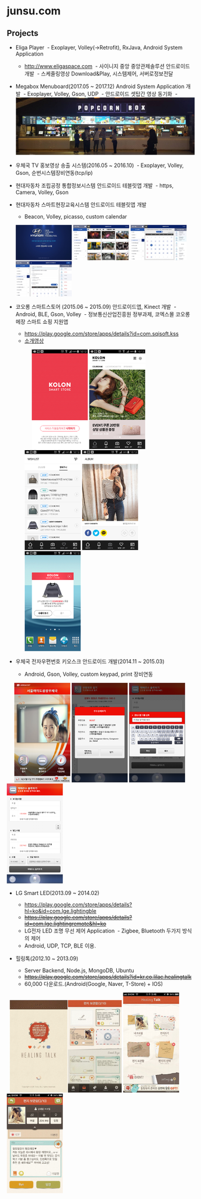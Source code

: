 # junsu.com
## Projects
- Eliga Player
  - Exoplayer, Volley(->Retrofit), RxJava, Android System Application
  - http://www.eligaspace.com
  - 사이니지 중앙 중앙관제솔루션 안드로이드 개발
  - 스케줄링영상 Download&Play, 시스템제어, 서버로정보전달
  
- Megabox Menuboard(2017.05 ~ 2017.12) Android System Application 개발
  - Exoplayer, Volley, Gson, UDP
  - 안드로이드 셋탑간 영상 동기화
  - ![](./images/megabox/megabox1.jpg)
  
- 우체국 TV 홍보영상 송출 시스템(2016.05 ~ 2016.10)
  - Exoplayer, Volley, Gson, 순번시스템장비연동(tcp/ip)
  
- 현대자동차 조립공정 통합정보시스템 안드로이드 테블릿앱 개발
  - https, Camera, Volley, Gson

- 현대자동차 스마트현장교육시스템 안드로이드 테블릿앱 개발
  - Beacon, Volley, picasso, custom calendar
  <p float="left">
      <img src="./images/hyundai/intro.jpg" width="150">
      <img src="./images/hyundai/imageviewer.png" width="150">
      <img src="./images/hyundai/calendar.jpg" width="150">
      <img src="./images/hyundai/book.jpg" width="150">
    </p>
    
- 코오롱 스마트스토어 (2015.06 ~ 2015.09) 안드로이드앱, Kinect 개발
  - Android, BLE, Gson, Volley
  - 정보통신산업진흥원 정부과제, 코엑스몰 코오롱메장 스마트 쇼핑 지원앱
  - https://play.google.com/store/apps/details?id=com.sqisoft.kss
  - [소개영상](https://youtu.be/ttnfZsdnZBw)
  <p float="left">
      <img src="./images/kolon/intro.jpg" width="150">
      <img src="./images/kolon/main.jpg" width="150">
      <img src="./images/kolon/shoping.jpg" width="150"/>
      <img src="./images/kolon/sns.jpg" width="150"/>
      <img src="./images/kolon/alarm.jpg" width="150"/>
  </p>
  
- 우체국 전자우편번호 키오스크 안드로이드 개발(2014.11 ~ 2015.03)
  - Android, Gson, Volley, custom keypad, print 장비연동
  <p float="left">
      <img src="./images/postoffice1/mainpage.png" width="150"/>
      <img src="./images/postoffice1/findaddress.png" width="150"/>
      <img src="./images/postoffice1/ime.png" width="150"/>
      <img src="./images/postoffice1/print.png" width="150"/>
  </p>
  
- LG Smart LED(2013.09 ~ 2014.02)
  - https://play.google.com/store/apps/details?hl=ko&id=com.lge.lightingble
  - ~~https://play.google.com/store/apps/details?id=com.lge.lightingremote&hl=ko~~
  - LG전자 LED 조명 무선 제어 Application
  - Zigbee, Bluetooth 두가지 방식의 제어
  - Android, UDP, TCP, BLE 이용.
  
- 힐링톡(2012.10 ~ 2013.09)
  - Server Backend, Node.js, MongoDB, Ubuntu
  - ~~https://play.google.com/store/apps/details?id=kr.co.lilac.healingtalk~~
  - 60,000 다운로드.(Android(Google, Naver, T-Store) + IOS)
  <p float="left">
    <img src="./images/healingtalk/intro.png" width="300"/>
    <img src="./images/healingtalk/mainpage.jpg" width="150"/>
    <img src="./images/healingtalk/message.jpg" width="150"/>
  </p>
